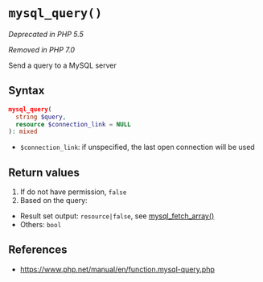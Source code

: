 # `mysql_query()`

*Deprecated in PHP 5.5*

*Removed in PHP 7.0*

Send a query to a MySQL server

## Syntax

```php
mysql_query(
  string $query,
  resource $connection_link = NULL
): mixed
```

- `$connection_link`: if unspecified, the last open connection will be used

## Return values

1. If do not have permission, `false`
1. Based on the query:
  - Result set output: `resource|false`, see [mysql_fetch_array()](mysql-fetch_array.md)
  - Others: `bool`

## References

- https://www.php.net/manual/en/function.mysql-query.php